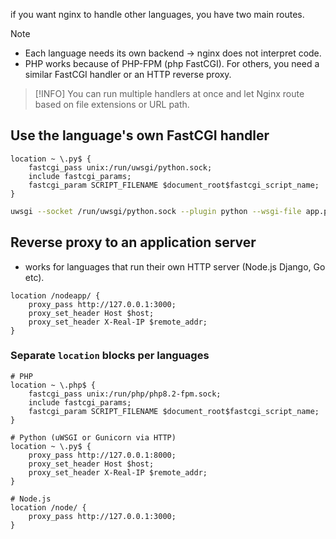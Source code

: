 if you want nginx to handle other languages, you have two main routes.

> [!NOTE]
> - Each language needs its own backend -> nginx does not interpret code.
> - PHP works because of PHP-FPM (php FastCGI). For others, you need a similar FastCGI handler or an HTTP reverse proxy.

> [!INFO]
> You can run multiple handlers at once and let Nginx route based on file extensions or URL path.

## Use the language's own FastCGI handler
```nginx
location ~ \.py$ {
	fastcgi_pass unix:/run/uwsgi/python.sock;
	include fastcgi_params;
	fastcgi_param SCRIPT_FILENAME $document_root$fastcgi_script_name;
}
```

```bash
uwsgi --socket /run/uwsgi/python.sock --plugin python --wsgi-file app.py;
```

## Reverse proxy to an application server
- works for languages that run their own HTTP server (Node.js Django, Go etc).

```nginx
location /nodeapp/ {
	proxy_pass http://127.0.0.1:3000;
	proxy_set_header Host $host;
	proxy_set_header X-Real-IP $remote_addr;
}
```

### Separate `location` blocks per languages

```nginx
# PHP
location ~ \.php$ {
    fastcgi_pass unix:/run/php/php8.2-fpm.sock;
    include fastcgi_params;
    fastcgi_param SCRIPT_FILENAME $document_root$fastcgi_script_name;
}

# Python (uWSGI or Gunicorn via HTTP)
location ~ \.py$ {
    proxy_pass http://127.0.0.1:8000;
    proxy_set_header Host $host;
    proxy_set_header X-Real-IP $remote_addr;
}

# Node.js
location /node/ {
    proxy_pass http://127.0.0.1:3000;
}

```